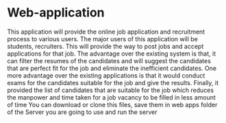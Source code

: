# Web-application
This application will provide the online job application and recruitment process to various users. 
The major users of this application will be students, recruiters. 
This will provide the way to post jobs and accept applications for that job. 
The advantage over the existing system is that, it can filter the resumes of the candidates and will suggest the candidates that are perfect fit for the job and eliminate the inefficient candidates. 
One more advantage over the existing applications is that it would conduct exams for the candidates suitable for the job and give the results. 
Finally, it provided the list of candidates that are suitable for the job which reduces the manpower and time taken for a job vacancy to be filled in less amount of time
You can download or clone this files, save them in web apps folder of the Server you are going to use and run the server 
